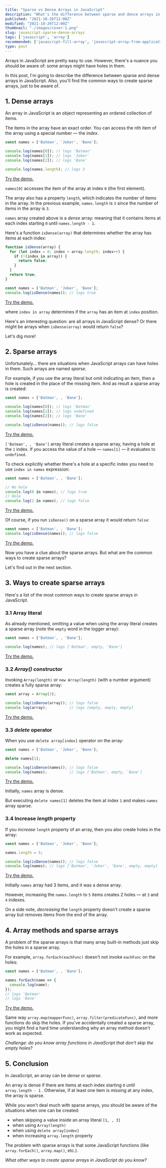 ```yaml
---
title: "Sparse vs Dense Arrays in JavaScript"
description: "What's the difference between sparse and dence arrays in JavaScript"
published: "2021-10-26T12:00Z"
modified: "2021-10-26T12:00Z"
thumbnail: "./images/cover-1.png"
slug: javascript-sparse-dense-arrays
tags: ['javascript', 'array']
recommended: ['javascript-fill-array', 'javascript-array-from-applications']
type: post
---
```


Arrays in JavaScript are pretty easy to use. However, there's a nuance you should be aware of: some arrays might have holes in them.

In this post, I'm going to describe the difference between sparse and dense arrays in JavaScript. Also, you'll find the common ways to create sparse arrays, just to be aware of.  

## 1. Dense arrays

An array in JavaScript is an object representing an ordered collection of items.  

The items in the array have an exact order. You can access the nth item of the array using a special number &mdash; the *index*.

```javascript
const names = ['Batman', 'Joker', 'Bane'];

console.log(names[0]); // logs 'Batman'
console.log(names[1]); // logs 'Joker'
console.log(names[2]); // logs 'Bane'

console.log(names.length); // logs 3
```

[Try the demo.](https://jsfiddle.net/dmitri_pavlutin/e1xkqvLm/)

`names[0]` accesses the item of the array at index `0` (the first element).  

The array also has a property `length`, which indicates the number of items in the array. In the previous example, `names.length` is `3` since the number of items in the array is `3`.

`names` array created above is a *dense* array: meaning that it contains items at each index starting `0` until `names.length - 1`.  

Here's a function `isDense(array)` that determines whether the array has items at each index:

```javascript
function isDense(array) {
  for (let index = 0; index < array.length; index++) {
    if (!(index in array)) {
      return false;
    }
  }
  return true;
}

const names = ['Batman', 'Joker', 'Bane'];
console.log(isDense(names)); // logs true
```

[Try the demo.](https://jsfiddle.net/dmitri_pavlutin/bq5tohLk/)

where `index in array` determines if the `array` has an item at `index` position.   

Here's an interesting question: are all arrays in JavaScript dense? Or there might be arrays when `isDense(array)` would return `false`?  

Let's dig more!

## 2. Sparse arrays

Unfortunately... there are situations when JavaScript arrays can have holes in them. Such arrays are named *sparse*.   

For example, if you use the array literal but omit indicating an item, then a hole is created in the place of the missing item. And as result a sparse array is created:

```javascript
const names = ['Batman', , 'Bane'];

console.log(names[0]); // logs 'Batman'
console.log(names[1]); // logs undefined
console.log(names[2]); // logs 'Bane'

console.log(isDense(names)); // logs false
```

[Try the demo.](https://jsfiddle.net/dmitri_pavlutin/krva0udw/)


`['Batman', , 'Bane']` array literal creates a sparse array, having a hole at the `1` index. If you access the value of a hole &mdash; `names[1]` &mdash; it evaluates to `undefined`.  

To check explicitly whether there's a hole at a specific index you need to use `index in names` expression:

```javascript
const names = ['Batman', , 'Bane'];

// No hole
console.log(0 in names); // logs true
// Hole
console.log(1 in names); // logs false
```

[Try the demo.](https://jsfiddle.net/dmitri_pavlutin/hj7dk0tq/)

Of course, if you run `isDense()` on a sparse array it would return `false`:

```javascript
const names = ['Batman', , 'Bane'];
console.log(isDense(names)); // logs false
```

[Try the demo.](https://jsfiddle.net/dmitri_pavlutin/quLjmoav/)

Now you have a clue about the sparse arrays. But what are the common ways to create sparse arrays?  

Let's find out in the next section.  

## 3. Ways to create sparse arrays

Here's a list of the most common ways to create sparse arrays in JavaScript.  

### 3.1 Array literal

As already mentioned, omitting a value when using the array literal creates a sparse array (note the `empty` word in the logger array):

```javascript
const names = ['Batman', , 'Bane'];

console.log(names); // logs ['Batman', empty, 'Bane']
```

[Try the demo.](https://jsfiddle.net/dmitri_pavlutin/ej3a62f4/)

### 3.2 *Array()* constructor

Invoking `Array(length)` or `new Array(length)` (with a number argument) creates a fully sparse array:

```javascript
const array = Array(3);

console.log(isDense(array)); // logs false
console.log(array);          // logs [empty, empty, empty]
```

[Try the demo.](https://jsfiddle.net/dmitri_pavlutin/zb3mxgLq/)

### 3.3 *delete* operator

When you use `delete array[index]` operator on the array:

```javascript
const names = ['Batman', 'Joker', 'Bane'];

delete names[1];

console.log(isDense(names)); // logs false
console.log(names);          // logs ['Batman', empty, 'Bane']
```

[Try the demo.](https://jsfiddle.net/dmitri_pavlutin/xn5zvosa/)

Initially, `names` array is dense. 

But executing `delete names[1]` deletes the item at index `1` and makes `names` array sparse.   

### 3.4 Increase *length* property

If you *increase* `length` property of an array, then you also create holes in the array:

```javascript
const names = ['Batman', 'Joker', 'Bane'];

names.length = 5;

console.log(isDense(names)); // logs false
console.log(names); // logs ['Batman', 'Joker', 'Bane', empty, empty]
```

[Try the demo.](https://jsfiddle.net/dmitri_pavlutin/xn5zvosa/2/)

Initially `names` array had 3 items, and it was a dense array.

However, increasing the `names.length` to `5` items creates 2 holes &mdash; at `3` and `4` indexes.   

On a side note, *decreasing* the `length` property doesn't create a sparse array but removes items from the end of the array.  

## 4. Array methods and sparse arrays

A problem of the sparse arrays is that many array built-in methods just skip the holes in a sparse array.  

For example, `array.forEach(eachFunc)` doesn't not invoke `eachFunc` on the holes:

```javascript
const names = ['Batman', , 'Bane'];

names.forEach(name => {
  console.log(name);
});
// logs 'Batman'
// logs 'Bane'
```

[Try the demo.](https://jsfiddle.net/dmitri_pavlutin/3df4mLn8/)

Same way `array.map(mapperFunc)`, `array.filter(predicateFunc)`, and more functions do skip the holes.  If you've accidentally created a sparse array, you might find a hard time understanding why an array method doesn't work as expected.  

*Challenge: do you know array functions in JavaScript that don't skip the empty holes?*

## 5. Conclusion

In JavaScript, an array can be *dense* or *sparse*.  

An array is dense if there are items at each index starting `0` until `array.length - 1` . Otherwise, if at least one item is missing at any index, the array is sparse.  

While you won't deal much with sparse arrays, you should be aware of the situations when one can be created: 

* when skipping a value inside an array literal `[1, , 3]`
* when using `Array(length)`
* when using `delete array[index]`
* when increasing `array.length` property

The problem with sparse arrays is that some JavaScript functions (like `array.forEach()`, `array.map()`, etc.).  

*What other ways to create sparse arrays in JavaScript do you know?*
